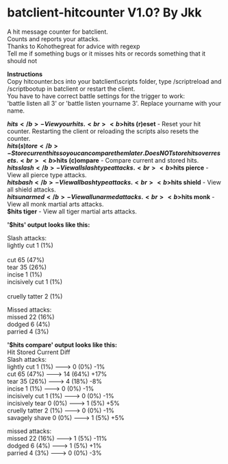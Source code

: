 # batclient-hitcounter V1.0? By Jkk<br>
A hit message counter for batclient.<br>
Counts and reports your attacks.<br>
Thanks to Kohothegreat for advice with regexp<br>
Tell me if something bugs or it misses hits or records something that it should not<br> 

<b>Instructions</b><br>
Copy hitcounter.bcs into your batclient\scripts folder, type /scriptreload and /scriptbootup in batclient or restart the client.<br>
You have to have correct battle settings for the trigger to work:<br> 
'battle listen all 3' or 'battle listen yourname 3'. Replace yourname with your name.<br>

<b>$hits</b> - View your hits.<br>
<b>$hits (r)eset</b> - Reset your hit counter. Restarting the client or reloading the scripts also resets the counter.<br>
<b>$hits (s)tore</b> - Store current hits so you can compare them later. Does NOT store hits over resets.<br>
<b>$hits (c)ompare</b> - Compare current and stored hits.<br>
<b>$hits slash</b> - View all slash type attacks.<br>
<b>$hits pierce</b> - View all pierce type attacks.<br>
<b>$hits bash</b> - View all bash type attacks.<br>
<b>$hits shield</b> - View all shield attacks.<br>
<b>$hits unarmed</b> - View all unarmed attacks.<br>
<b>$hits monk</b> - View all monk martial arts attacks.<br>
<b>$hits tiger</b> - View all tiger martial arts attacks.<br>


<b>'$hits' output looks like this:</b><br>

Slash attacks:<br>
lightly cut    1  (1%)<br>  
cut            65 (47%)<br>
tear           35 (26%)<br> 
incise         1  (1%)<br>
incisively cut 1  (1%)<br>  
cruelly tatter 2  (1%)<br>  

Missed attacks:<br>
missed         22 (16%)<br>
dodged         6  (4%)<br>
parried        4  (3%)<br>


<b>'$hits compare' output looks like this:</b><br>
Hit              Stored         Current  Diff<br>
Slash attacks:<br>
lightly cut     1  (1%)   --->  0  (0%)  -1%<br>
cut             65 (47%)  --->  14 (64%) +17%<br>
tear            35 (26%)  --->  4  (18%) -8%<br>
incise          1  (1%)   --->  0  (0%)  -1%<br>
incisively cut  1  (1%)   --->  0  (0%)  -1%<br>
incisively tear 0  (0%)   --->  1  (5%)  +5%<br>
cruelly tatter  2  (1%)   --->  0  (0%)  -1%<br>
savagely shave  0  (0%)   --->  1  (5%)  +5%<br>

missed attacks:<br>
missed          22 (16%)  --->  1  (5%)  -11%<br>
dodged          6  (4%)   --->  1  (5%)  +1%<br>
parried         4  (3%)   --->  0  (0%)  -3%<br>
